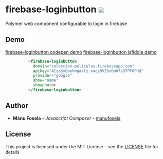 # firebase-loginbutton [![ ](https://)](https://)

Polymer web component configurable to login in firebase

## Demo

[firebase-loginbutton codepen demo](http://codepen.io/manufosela/pen/XXX)
[firebase-loginbutton jsfiddle demo](https://jsfiddle.net/manufosela/YYYY/)

<!---
```
<custom-element-demo>
  <template>
    <script src="../webcomponentsjs/webcomponents-lite.js"></script>
    <link rel="import" href="firabse-loginbutton.html">
    <next-code-block></next-code-block>
  </template>
</custom-element-demo>
```
-->
```html
          <firebase-loginbutton 
            domain="coleccion-peliculas.firebaseapp.com"
            apikey="AIzaSyBaehmgaklz_vaqsBVZhvBm0fsD7PF8PHQ" 
            provider="google"
            show="name"
            showphoto>
          </firebase-loginbutton>
```

## Author

* **Mánu Fosela** - *Javascript Composer* - [manufosela](https://github.com/manufosela)

## License

This project is licensed under the MIT License - see the [LICENSE](LICENSE) file for details
